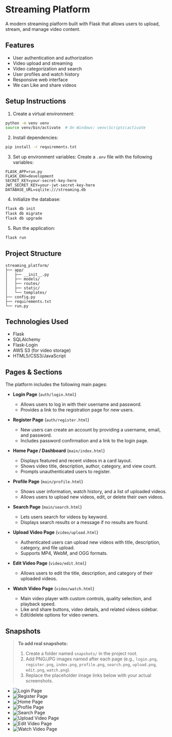 # Streaming Platform

A modern streaming platform built with Flask that allows users to upload, stream, and manage video content.

## Features

- User authentication and authorization
- Video upload and streaming
- Video categorization and search
- User profiles and watch history
- Responsive web interface
- We can Like and share videos 

## Setup Instructions

1. Create a virtual environment:
```bash
python -m venv venv
source venv/bin/activate  # On Windows: venv\Scripts\activate
```

2. Install dependencies:
```bash
pip install -r requirements.txt
```

3. Set up environment variables:
Create a `.env` file with the following variables:
```
FLASK_APP=run.py
FLASK_ENV=development
SECRET_KEY=your-secret-key-here
JWT_SECRET_KEY=your-jwt-secret-key-here
DATABASE_URL=sqlite:///streaming.db 
```

4. Initialize the database:
```bash
flask db init
flask db migrate
flask db upgrade
```

5. Run the application:
```bash
flask run
```

## Project Structure

```
streaming_platform/
├── app/
│   ├── __init__.py
│   ├── models/
│   ├── routes/
│   ├── static/
│   └── templates/
├── config.py
├── requirements.txt
└── run.py
```

## Technologies Used

- Flask
- SQLAlchemy
- Flask-Login
- AWS S3 (for video storage)
- HTML5/CSS3/JavaScript 

## Pages & Sections

The platform includes the following main pages:

- **Login Page** (`auth/login.html`)
  - Allows users to log in with their username and password.
  - Provides a link to the registration page for new users.

- **Register Page** (`auth/register.html`)
  - New users can create an account by providing a username, email, and password.
  - Includes password confirmation and a link to the login page.

- **Home Page / Dashboard** (`main/index.html`)
  - Displays featured and recent videos in a card layout.
  - Shows video title, description, author, category, and view count.
  - Prompts unauthenticated users to register.

- **Profile Page** (`main/profile.html`)
  - Shows user information, watch history, and a list of uploaded videos.
  - Allows users to upload new videos, edit, or delete their own videos.

- **Search Page** (`main/search.html`)
  - Lets users search for videos by keyword.
  - Displays search results or a message if no results are found.

- **Upload Video Page** (`video/upload.html`)
  - Authenticated users can upload new videos with title, description, category, and file upload.
  - Supports MP4, WebM, and OGG formats.

- **Edit Video Page** (`video/edit.html`)
  - Allows users to edit the title, description, and category of their uploaded videos.

- **Watch Video Page** (`video/watch.html`)
  - Main video player with custom controls, quality selection, and playback speed.
  - Like and share buttons, video details, and related videos sidebar.
  - Edit/delete options for video owners.

## Snapshots

> **To add real snapshots:**
> 1. Create a folder named `snapshots/` in the project root.
> 2. Add PNG/JPG images named after each page (e.g., `login.png`, `register.png`, `index.png`, `profile.png`, `search.png`, `upload.png`, `edit.png`, `watch.png`).
> 3. Replace the placeholder image links below with your actual screenshots.

- ![Login Page](snapshots/login.png)
- ![Register Page](snapshots/register.png)
- ![Home Page](snapshots/index.png)
- ![Profile Page](snapshots/profile.png)
- ![Search Page](snapshots/search.png)
- ![Upload Video Page](snapshots/upload.png)
- ![Edit Video Page](snapshots/edit.png)
- ![Watch Video Page](snapshots/watch.png) 